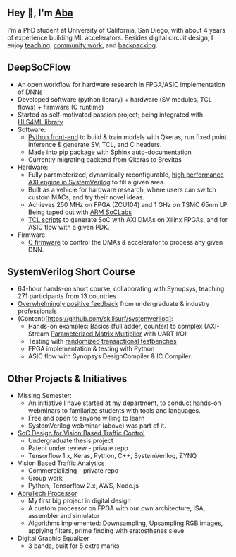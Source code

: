 ## Hey 👋, I'm [Aba](https://aba-blog.xyz/)

I'm a PhD student at University of California, San Diego, with about 4 years of experience building ML accelerators. Besides digital circuit design, I enjoy [teaching](https://aba-blog.xyz/tag/teaching/), [community work](https://aba-blog.xyz/tag/community/index.html), and [backpacking](https://aba-blog.xyz/tag/travels/index.html).

## DeepSoCFlow

- An open workflow for hardware research in FPGA/ASIC implementation of DNNs
- Developed software (python library) + hardware (SV modules, TCL flows) + firmware (C runtime)
- Started as self-motivated passion project; being integrated with [HLS4ML library](https://github.com/fastmachinelearning/hls4ml)
- Software:
  - [Python front-end](https://github.com/abarajithan11/deepsocflow/tree/master/deepsocflow/py) to build & train models with Qkeras, run fixed point inference & generate SV, TCL, and C headers.
  - Made into pip package with Sphinx auto-documentation
  - Currently migrating backend from Qkeras to Brevitas
- Hardware:
  - Fully parameterized, dynamically reconfigurable, [high performance AXI engine in SystemVerilog](https://github.com/abarajithan11/deepsocflow/tree/master/deepsocflow/rtl) to fill a given area.
  - Built as a vehicle for hardware research, where users can switch custom MACs, and try their novel ideas.
  - Achieves 250 MHz on FPGA (ZCU104) and 1 GHz on TSMC 65nm LP. Being taped out with [ARM SoCLabs](https://soclabs.org/project/enhancing-hls4ml-accelerating-dnns-fpga-and-asic-scientific-computing)
  - [TCL scripts](https://github.com/abarajithan11/deepsocflow/tree/master/deepsocflow/tcl) to generate SoC with AXI DMAs on Xilinx FPGAs, and for ASIC flow with a given PDK.
- Firmware
  - [C firmware](https://github.com/abarajithan11/deepsocflow/tree/master/deepsocflow/c) to control the DMAs & accelerator to process any given DNN.
  
## SystemVerilog Short Course

- 64-hour hands-on short course, collaborating with Synopsys, teaching 271 participants from 13 countries
- [Overwhelmingly positive feedback](https://github.com/skillsurf/systemverilog\#feedback-from-the-participants) from undergraduate & industry professionals
- (Content)[https://github.com/skillsurf/systemverilog]:
  - Hands-on examples: Basics (full adder, counter) to complex (AXI-Stream [Parameterized Matrix Multiplier](https://github.com/SkillSurf/systemverilog/blob/master/rtl/matvec_mul.sv) with UART I/O)
  - Testing with [randomized transactional testbenches](https://github.com/SkillSurf/systemverilog/blob/master/tb/mvm_uart_system_tb.sv)
  - FPGA implementation & testing with Python
  - ASIC flow with Synopsys DesignCompiler & IC Compiler.

   
## Other Projects & Initiatives

- Missing Semester:
  - An initiative I have started at my department, to conduct hands-on webminars to familarize students with tools and languages.
  - Free and open to anyone willing to learn
  - SystemVerilog webminar (above) was part of it.
- [SoC Design for Vision Based Traffic Control](https://aba-projects.blogspot.com/2019/10/2019-vision-based-traffic-sensing-and.html) 
  - Undergraduate thesis project
  - Patent under review - private repo 
  - Tensorflow 1.x, Keras, Python, C++, SystemVerilog, ZYNQ 
- Vision Based Traffic Analytics
  - Commercializing - private repo
  - Group work
  - Python, Tensorflow 2.x, AWS, Node.js
- [AbruTech Processor](https://aba-projects.blogspot.com/2018/01/2018-custom-processor-design-and.html)
  - My first big project in digital design
  - A custom processor on FPGA with our own architecture, ISA, assembler and simulator
  - Algorithms implemented: Downsampling, Upsampling RGB images, applying filters, prime finding with eratosthenes sieve
- Digital Graphic Equalizer
  - 3 bands, built for 5 extra marks
  

<!--**abarajithan11/abarajithan11** is a ✨ _special_ ✨ repository because its `README.md` (this file) appears on your GitHub profile.

Here are some ideas to get you started:

- 🔭 I’m currently working on ...
- 🌱 I’m currently learning ...
- 👯 I’m looking to collaborate on ...
- 🤔 I’m looking for help with ...
- 💬 Ask me about ...
- 📫 How to reach me: ...
- 😄 Pronouns: ...
- ⚡ Fun fact: ...
-->
